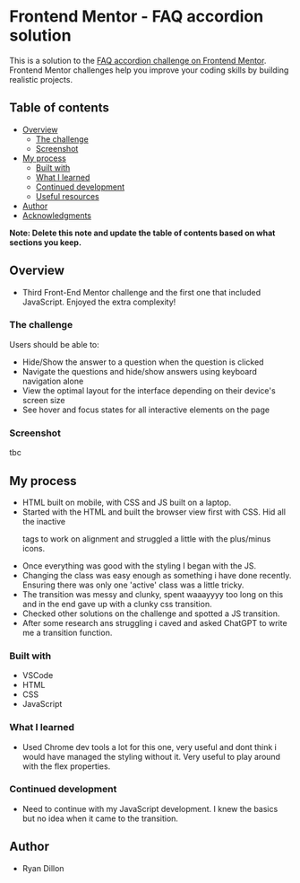 # Frontend Mentor - FAQ accordion solution

This is a solution to the [FAQ accordion challenge on Frontend Mentor](https://www.frontendmentor.io/challenges/faq-accordion-wyfFdeBwBz). Frontend Mentor challenges help you improve your coding skills by building realistic projects. 

## Table of contents

- [Overview](#overview)
  - [The challenge](#the-challenge)
  - [Screenshot](#screenshot)
- [My process](#my-process)
  - [Built with](#built-with)
  - [What I learned](#what-i-learned)
  - [Continued development](#continued-development)
  - [Useful resources](#useful-resources)
- [Author](#author)
- [Acknowledgments](#acknowledgments)

**Note: Delete this note and update the table of contents based on what sections you keep.**

## Overview
- Third Front-End Mentor challenge and the first one that included JavaScript. Enjoyed the extra complexity!

### The challenge

Users should be able to:

- Hide/Show the answer to a question when the question is clicked
- Navigate the questions and hide/show answers using keyboard navigation alone
- View the optimal layout for the interface depending on their device's screen size
- See hover and focus states for all interactive elements on the page

### Screenshot

tbc

## My process

- HTML built on mobile, with CSS and JS built on a laptop.
- Started with the HTML and built the browser view first with CSS. Hid all the inactive <p> tags to work on alignment and struggled a little with the plus/minus icons.
- Once everything was good with the styling I began with the JS.
- Changing the class was easy enough as something i have done recently. Ensuring there was only one 'active' class was a little tricky.
- The transition was messy and clunky, spent waaayyyy too long on this and in the end gave up with a clunky css transition.
- Checked other solutions on the challenge and spotted a JS transition.
- After some research ans struggling i caved and asked ChatGPT to write me a transition function.

### Built with

- VSCode
- HTML
- CSS
- JavaScript

### What I learned
- Used Chrome dev tools a lot for this one, very useful and dont think i would have managed the styling without it. Very useful to play around with the flex properties.

### Continued development

- Need to continue with my JavaScript development. I knew the basics but no idea when it came to the transition.

## Author
- Ryan Dillon